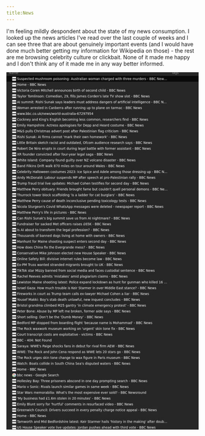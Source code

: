 ```yaml
--- 
title:News 
---
```


I'm feeling mildly despondent about the state of my news consumption.  I looked up  the news articles I've read over the last couple of weeks and I can see three that are about genuinely important events (and I would have done much better getting my information for Wikipedia on those) - the rest are me browsing celebrity culture or clickbait.  None of it made me happy and I don't think any of it made me in any way better informed.

![A screenshot of my news history](/assets/images/bbcnews.png)
